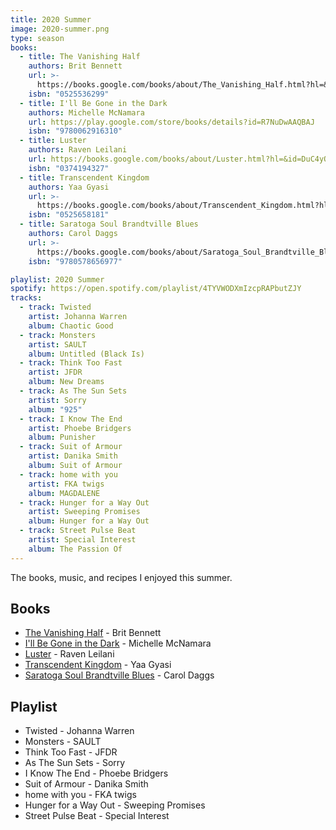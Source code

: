 ```yaml
---
title: 2020 Summer
image: 2020-summer.png
type: season
books:
  - title: The Vanishing Half
    authors: Brit Bennett
    url: >-
      https://books.google.com/books/about/The_Vanishing_Half.html?hl=&id=-vnoDwAAQBAJ
    isbn: "0525536299"
  - title: I'll Be Gone in the Dark
    authors: Michelle McNamara
    url: https://play.google.com/store/books/details?id=R7NuDwAAQBAJ
    isbn: "9780062916310"
  - title: Luster
    authors: Raven Leilani
    url: https://books.google.com/books/about/Luster.html?hl=&id=DuC4yQEACAAJ
    isbn: "0374194327"
  - title: Transcendent Kingdom
    authors: Yaa Gyasi
    url: >-
      https://books.google.com/books/about/Transcendent_Kingdom.html?hl=&id=ty19yQEACAAJ
    isbn: "0525658181"
  - title: Saratoga Soul Brandtville Blues
    authors: Carol Daggs
    url: >-
      https://books.google.com/books/about/Saratoga_Soul_Brandtville_Blues.html?hl=&id=_xFezQEACAAJ
    isbn: "9780578656977"

playlist: 2020 Summer
spotify: https://open.spotify.com/playlist/4TYVWODXmIzcpRAPbutZJY
tracks:
  - track: Twisted
    artist: Johanna Warren
    album: Chaotic Good
  - track: Monsters
    artist: SAULT
    album: Untitled (Black Is)
  - track: Think Too Fast
    artist: JFDR
    album: New Dreams
  - track: As The Sun Sets
    artist: Sorry
    album: "925"
  - track: I Know The End
    artist: Phoebe Bridgers
    album: Punisher
  - track: Suit of Armour
    artist: Danika Smith
    album: Suit of Armour
  - track: home with you
    artist: FKA twigs
    album: MAGDALENE
  - track: Hunger for a Way Out
    artist: Sweeping Promises
    album: Hunger for a Way Out
  - track: Street Pulse Beat
    artist: Special Interest
    album: The Passion Of
---
```


The books, music, and recipes I enjoyed this summer.

## Books

- [The Vanishing Half](https://books.google.com/books/about/The_Vanishing_Half.html?hl=&id=-vnoDwAAQBAJ) - Brit Bennett
- [I'll Be Gone in the Dark](https://play.google.com/store/books/details?id=R7NuDwAAQBAJ) - Michelle McNamara
- [Luster](https://books.google.com/books/about/Luster.html?hl=&id=DuC4yQEACAAJ) - Raven Leilani
- [Transcendent Kingdom](https://books.google.com/books/about/Transcendent_Kingdom.html?hl=&id=ty19yQEACAAJ) - Yaa Gyasi
- [Saratoga Soul Brandtville Blues](https://books.google.com/books/about/Saratoga_Soul_Brandtville_Blues.html?hl=&id=_xFezQEACAAJ) - Carol Daggs

## Playlist

- Twisted - Johanna Warren
- Monsters - SAULT
- Think Too Fast - JFDR
- As The Sun Sets - Sorry
- I Know The End - Phoebe Bridgers
- Suit of Armour - Danika Smith
- home with you - FKA twigs
- Hunger for a Way Out - Sweeping Promises
- Street Pulse Beat - Special Interest

